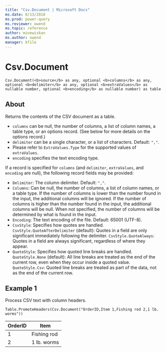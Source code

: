 ```yaml
---
title: "Csv.Document | Microsoft Docs"
ms.date: 8/13/2018
ms.prod: power-query
ms.reviewer: owend
ms.topic: reference
author: minewiskan
ms.author: owend
manager: kfile
---
```

# Csv.Document

`Csv.Document(<b>source</b> as any, optional <b>columns</b> as any, optional <b>delimiter</b> as any, optional <b>extraValues</b> as nullable number, optional <b>encoding</b> as nullable number) as table`

## About

Returns the contents of the CSV document as a table. <ul> <li> `columns` can be null, the number of columns, a list of column names, a table type, or an options record. (See below for more details on the options record.)</li> <li> `delimiter` can be a single character, or a list of characters. Default: `","`.</li> <li> Please refer to `ExtraValues.Type` for the supported values of `extraValues`.</li> <li> `encoding` specifies the text encoding type.</li> </ul> 

If a record is specified for `columns` (and `delimiter`, `extraValues`, and `encoding` are null), the following record fields may be provided: <ul> <li> `Delimiter`: The column delimiter. Default: `","`.</li> <li> `Columns`: Can be null, the number of columns, a list of column names, or a table type. If the number of columns is lower than the number found in the input, the additional columns will be ignored. If the number of columns is higher than the number found in the input, the additional columns will be null. When not specified, the number of columns will be determined by what is found in the input.</li> <li> `Encoding`: The text encoding of the file. Default: 65001 (UTF-8).</li> <li> `CsvStyle`: Specifies how quotes are handled. `CsvStyle.QuoteAfterDelimiter` (default): Quotes in a field are only significant immediately following the delimiter. `CsvStyle.QuoteAlways`: Quotes in a field are always significant, regardless of where they appear.</li> <li> `QuoteStyle`: Specifies how quoted line breaks are handled. `QuoteStyle.None` (default): All line breaks are treated as the end of the current row, even when they occur inside a quoted value. `QuoteStyle.Csv`: Quoted line breaks are treated as part of the data, not as the end of the current row.</li> </ul> 

## Example 1
Process CSV text with column headers.

`Table.PromoteHeaders(Csv.Document("OrderID,Item 1,Fishing rod 2,1 lb. worms"))`

|OrderID  |Item |
|---------|---------|
|1     |    Fishing rod     |
|2     |     1 lb. worms    |
